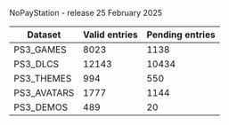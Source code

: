 NoPayStation - release 25 February 2025

|  Dataset  |Valid entries|Pending entries|
|-----------|-------------|---------------|
| PS3_GAMES |     8023    |      1138     |
|  PS3_DLCS |    12143    |     10434     |
| PS3_THEMES|     994     |      550      |
|PS3_AVATARS|     1777    |      1144     |
| PS3_DEMOS |     489     |       20      |
